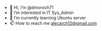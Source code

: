 - 👋 Hi, I’m @dmoroch71
- 👀 I’m interested in IT Sys_Admin
- 🌱 I’m currently learning Ubuntu server
- 📫 How to reach me alecarch12@gmail.com


<!---

--->
